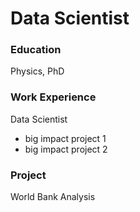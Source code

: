 # Data Scientist

### Education
Physics, PhD

### Work Experience
Data Scientist
- big impact project 1
- big impact project 2

### Project
World Bank Analysis
